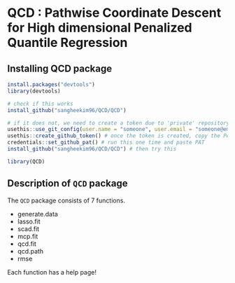 QCD : Pathwise Coordinate Descent for High dimensional Penalized Quantile Regression
================

## Installing QCD package

``` r
install.packages("devtools")
library(devtools)

# check if this works
install_github("sangheekim96/QCD/QCD")

# if it does not, we need to create a token due to 'private' repository
usethis::use_git_config(user.name = "someone", user.email = "someone@email.com")
usethis::create_github_token() # once the token is created, copy the Personal Access Token
credentials::set_github_pat() # run this one time and paste PAT
install_github("sangheekim96/QCD/QCD") # then try this

library(QCD)
```

## Description of `QCD` package

The `QCD` package consists of 7 functions.

- generate.data
- lasso.fit
- scad.fit
- mcp.fit
- qcd.fit
- qcd.path
- rmse

Each function has a help page!
